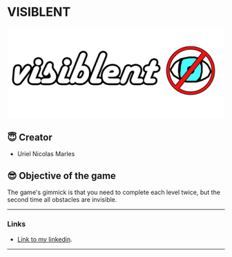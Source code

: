 # VISIBLENT
![Tinkercad](./sprites/MENUS/TITULO.png)


## :innocent: Creator
- Uriel Nicolas Marles


## :sunglasses: Objective of the game
The game's gimmick is that you need to complete each level twice, but the second time all obstacles are invisible.


---
### Links
- [Link to my linkedin](https://www.linkedin.com/in/uriel-nicolas-marles).
---

